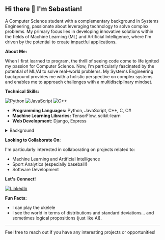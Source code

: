 ## Hi there 👋 I'm Sebastian!

<!--
**SebastianJRamirezA/SebastianJRamirezA** is a ✨ _special_ ✨ repository because its `README.md` (this file) appears on your GitHub profile.

Here are some ideas to get you started:

- 🔭 I’m currently working on ...
- 🌱 I’m currently learning ...
- 👯 I’m looking to collaborate on ...
- 🤔 I’m looking for help with ...
- 💬 Ask me about ...
- 📫 How to reach me: ...
- 😄 Pronouns: ...
- ⚡ Fun fact: ...
-->

A Computer Science student with a complementary background in Systems Engineering, passionate about leveraging technology to solve complex problems. My primary focus lies in developing innovative solutions within the fields of Machine Learning (ML) and Artificial Intelligence, where I'm driven by the potential to create impactful applications.

**About Me:**

When I first learned to program, the thrill of seeing code come to life ignited my passion for Computer Science. Now, I'm particularly fascinated by the potential of ML/AI to solve real-world problems. My Systems Engineering background provides me with a holistic perspective on complex systems and enables me to approach challenges with a multidisciplinary mindset.

**Technical Skills:**

[![Python](https://img.shields.io/badge/Python-3.8-blue)](https://www.python.org/)
[![JavaScript](https://img.shields.io/badge/JavaScript-ES6-yellow)](https://developer.mozilla.org/en-US/docs/Web/JavaScript)
[![C++](https://img.shields.io/badge/C%2B%2B-17-blueviolet)](https://www.learncpp.com/)

* **Programming Languages:** Python, JavaScript, C++, C, C#
* **Machine Learning Libraries:** TensorFlow, scikit-learn
* **Web Development:** Django, Express

<details>
  <summary>Background</summary>
**Experience:**
* Teaching Assistant, Universidad de Los Andes (2025-Present) - Providie support to instructors and students in Programming 1.

**Education:**
* BSc Computer Science, University of London (2021-2025)
* BEng Systems Engineering, Universidad de Los Andes (2023-Present)

**Extracurricular Activities:**

* Utility Player, GDSC @ UoL (2022-2023) - Organized engaging tech events for students.
* Student Ambassador, University of London - Provided guidance and motivation to current students.
</details>

**Looking to Collaborate On:**

I'm particularly interested in collaborating on projects related to:

* Machine Learning and Artificial Intelligence
* Sport Analytics (especially baseball!)
* Software Development

**Let's Connect!**

[![LinkedIn](https://img.shields.io/badge/LinkedIn-Connect-blue?style=social&logo=linkedin)](https://www.linkedin.com/in/sebastianramirezdev/)

**Fun Facts:**
* I can play the ukelele
* I see the world in terms of distributions and standard deviations... and sometimes logical propositions (just like AI).
---

Feel free to reach out if you have any interesting projects or opportunities!
